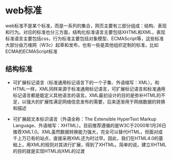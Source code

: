 
# web标准

web标准不是某个标准，而是一系列的集合，网页主要有三部分组成：结构、表现和行为。对应的标准也分三方面，结构化标准语言主要包括XHTML和XML，表现标准语言主要包括css，行为标准主要包括对象模型、ECMAScript等，这些标准大部分由万维网（W3c）起草和发布，也有一些是其他组织定制的标准，比如ECMA的ECMAScript标准

## 结构标准

* 可扩展标记语言（标准通用标记语言下的一个子集、外语缩写：XML）。和HTML一样，XML同样来源于标准通用标记语言，可扩展标记语言和标准通用标记语言都是能定义其他语言的语言。XML最初设计的目的是弥补HTML的不足，以强大的扩展性满足网络信息发布的需要，后来逐渐用于网络数据的转换和描述

* 可扩展超文本标识语言（外语全称：The Extensible HyperText Markup Language、外语缩写：XHTML）。目前推荐遵循的是W3C于2000年1月26日推荐XML1.0。XML虽然数据转换能力强大，完全可以替代HTML，但面对成千上万已有的站点，直接采用XML还为时过早。因此，我们在HTML4.0的基础上，用XML的规则对其进行扩展，得到了XHTML。简单的说，建立XHTML的目的就是实现HTML向XML的过渡